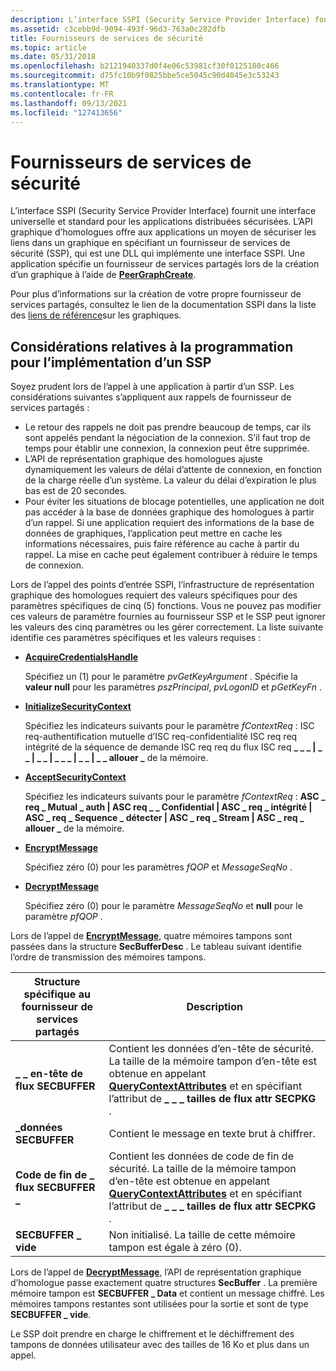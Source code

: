 ```yaml
---
description: L’interface SSPI (Security Service Provider Interface) fournit une interface universelle et standard pour les applications distribuées sécurisées.
ms.assetid: c3cebb9d-9094-493f-96d3-763a0c282dfb
title: Fournisseurs de services de sécurité
ms.topic: article
ms.date: 05/31/2018
ms.openlocfilehash: b2121940337d0f4e06c53981cf30f0125180c466
ms.sourcegitcommit: d75fc10b9f0825bbe5ce5045c90d4045e3c53243
ms.translationtype: MT
ms.contentlocale: fr-FR
ms.lasthandoff: 09/13/2021
ms.locfileid: "127413656"
---
```

# <a name="security-service-providers"></a>Fournisseurs de services de sécurité

L’interface SSPI (Security Service Provider Interface) fournit une interface universelle et standard pour les applications distribuées sécurisées. L’API graphique d’homologues offre aux applications un moyen de sécuriser les liens dans un graphique en spécifiant un fournisseur de services de sécurité (SSP), qui est une DLL qui implémente une interface SSPI. Une application spécifie un fournisseur de services partagés lors de la création d’un graphique à l’aide de [**PeerGraphCreate**](/windows/desktop/api/P2P/nf-p2p-peergraphcreate).

Pour plus d’informations sur la création de votre propre fournisseur de services partagés, consultez le lien de la documentation SSPI dans la liste des [liens de référence](graphing-reference-links.md)sur les graphiques.

## <a name="programming-considerations-for-implementing-an-ssp"></a>Considérations relatives à la programmation pour l’implémentation d’un SSP

Soyez prudent lors de l’appel à une application à partir d’un SSP. Les considérations suivantes s’appliquent aux rappels de fournisseur de services partagés :

-   Le retour des rappels ne doit pas prendre beaucoup de temps, car ils sont appelés pendant la négociation de la connexion. S’il faut trop de temps pour établir une connexion, la connexion peut être supprimée.
-   L’API de représentation graphique des homologues ajuste dynamiquement les valeurs de délai d’attente de connexion, en fonction de la charge réelle d’un système. La valeur du délai d’expiration le plus bas est de 20 secondes.
-   Pour éviter les situations de blocage potentielles, une application ne doit pas accéder à la base de données graphique des homologues à partir d’un rappel. Si une application requiert des informations de la base de données de graphiques, l’application peut mettre en cache les informations nécessaires, puis faire référence au cache à partir du rappel. La mise en cache peut également contribuer à réduire le temps de connexion.

Lors de l’appel des points d’entrée SSPI, l’infrastructure de représentation graphique des homologues requiert des valeurs spécifiques pour des paramètres spécifiques de cinq (5) fonctions. Vous ne pouvez pas modifier ces valeurs de paramètre fournies au fournisseur SSP et le SSP peut ignorer les valeurs des cinq paramètres ou les gérer correctement. La liste suivante identifie ces paramètres spécifiques et les valeurs requises :

-   [**AcquireCredentialsHandle**](graphing-reference-links.md)

    Spécifiez un (1) pour le paramètre *pvGetKeyArgument* . Spécifie la **valeur null** pour les paramètres *pszPrincipal*, *pvLogonID* et *pGetKeyFn* .

-   [**InitializeSecurityContext**](graphing-reference-links.md)

    Spécifiez les indicateurs suivants pour le paramètre *fContextReq* : ISC req-authentification mutuelle d’ISC req-confidentialité ISC req req intégrité de la séquence de demande ISC req req du flux ISC req **\_ \_ \_ \| \_ \_ \| \_ \_ \| \_ \_ \_ \| \_ \_ \| \_ \_ allouer \_** de la mémoire.

-   [**AcceptSecurityContext**](graphing-reference-links.md)

    Spécifiez les indicateurs suivants pour le paramètre *fContextReq* : **ASC \_ req \_ Mutual \_ auth \| ASC req \_ \_ Confidential \| ASC \_ req \_ intégrité \| ASC \_ req \_ Sequence \_ détecter \| ASC \_ req \_ Stream \| ASC \_ req \_ allouer \_** de la mémoire.

-   [**EncryptMessage**](graphing-reference-links.md)

    Spécifiez zéro (0) pour les paramètres *fQOP* et *MessageSeqNo* .

-   [**DecryptMessage**](graphing-reference-links.md)

    Spécifiez zéro (0) pour le paramètre *MessageSeqNo* et **null** pour le paramètre *pfQOP* .

Lors de l’appel de [**EncryptMessage**](graphing-reference-links.md), quatre mémoires tampons sont passées dans la structure **SecBufferDesc** . Le tableau suivant identifie l’ordre de transmission des mémoires tampons.

| Structure spécifique au fournisseur de services partagés         | Description                                                                                                                                                                                                       |
|--------------------------------|-------------------------------------------------------------------------------------------------------------------------------------------------------------------------------------------------------------------|
| **\_ \_ en-tête de flux SECBUFFER**  | Contient les données d’en-tête de sécurité. La taille de la mémoire tampon d’en-tête est obtenue en appelant [**QueryContextAttributes**](graphing-reference-links.md) et en spécifiant l’attribut de **\_ \_ \_ tailles de flux attr SECPKG** .  |
| **\_données SECBUFFER**            | Contient le message en texte brut à chiffrer.                                                                                                                                                                  |
| **Code de fin de \_ flux SECBUFFER \_** | Contient les données de code de fin de sécurité. La taille de la mémoire tampon d’en-tête est obtenue en appelant [**QueryContextAttributes**](graphing-reference-links.md) et en spécifiant l’attribut de **\_ \_ \_ tailles de flux attr SECPKG** . |
| **SECBUFFER \_ vide**           | Non initialisé. La taille de cette mémoire tampon est égale à zéro (0).                                                                                                                                                             |



 

Lors de l’appel de [**DecryptMessage**](graphing-reference-links.md), l’API de représentation graphique d’homologue passe exactement quatre structures **SecBuffer** . La première mémoire tampon est **SECBUFFER \_ Data** et contient un message chiffré. Les mémoires tampons restantes sont utilisées pour la sortie et sont de type **SECBUFFER \_ vide**.

Le SSP doit prendre en charge le chiffrement et le déchiffrement des tampons de données utilisateur avec des tailles de 16 Ko et plus dans un appel.

 

 



